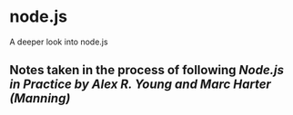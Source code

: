 # node.js
A deeper look into node.js 

## Notes taken in the process of following *Node.js in Practice by Alex R. Young and Marc Harter (Manning)*
